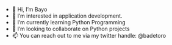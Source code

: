 - 👋 Hi, I’m Bayo
- 👀 I’m interested in application development.
- 🌱 I’m currently learning Python Programming
- 💞️ I’m looking to collaborate on Python projects
- 📫 You can reach out to me via my twitter handle: @badetoro

<!---
badetoro-tech/badetoro-tech is a ✨ special ✨ repository because its `README.md` (this file) appears on your GitHub profile.
You can click the Preview link to take a look at your changes.
--->
